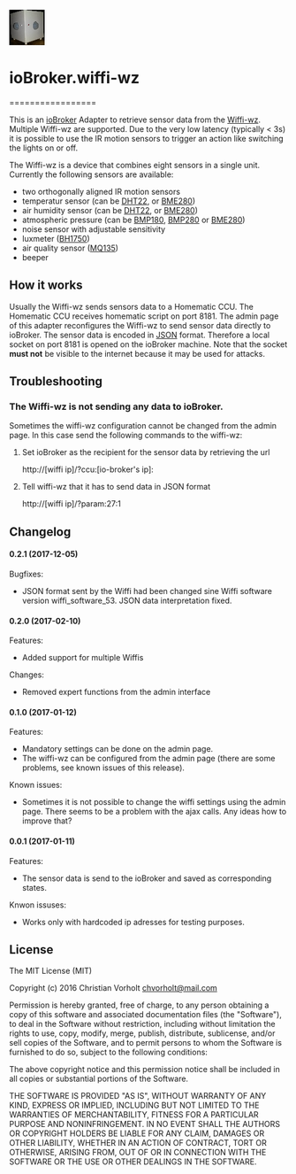 ![Logo](admin/wiffi-wz.png)
# ioBroker.wiffi-wz
=================

This is an [ioBroker](https://github.com/ioBroker/ioBroker) Adapter to retrieve sensor data from the [Wiffi-wz](http://www.stall.biz/project/der-wiffi-wz-2-0-der-wohnzimmersensor). Multiple Wiffi-wz are supported. Due to the very low latency (typically < 3s) it is possible to use the IR motion sensors to trigger an action like switching the lights on or off. 

The Wiffi-wz is a device that combines eight sensors in a single unit. Currently the following sensors are available:

- two orthogonally aligned IR motion sensors
- temperatur sensor (can be [DHT22](https://www.sparkfun.com/datasheets/Sensors/Temperature/DHT22.pdf), or [BME280](https://ae-bst.resource.bosch.com/media/_tech/media/datasheets/BST-BME280_DS001-11.pdf))
- air humidity sensor (can be [DHT22](https://www.sparkfun.com/datasheets/Sensors/Temperature/DHT22.pdf), or [BME280](https://ae-bst.resource.bosch.com/media/_tech/media/datasheets/BST-BME280_DS001-11.pdf))
- atmospheric pressure (can be [BMP180](https://cdn-shop.adafruit.com/datasheets/BST-BMP180-DS000-09.pdf), [BMP280](https://ae-bst.resource.bosch.com/media/_tech/media/datasheets/BST-BMP280-DS001-12.pdf) or [BME280](https://ae-bst.resource.bosch.com/media/_tech/media/datasheets/BST-BME280_DS001-11.pdf))
- noise sensor with adjustable sensitivity
- luxmeter ([BH1750](http://rohmfs.rohm.com/en/products/databook/datasheet/ic/sensor/light/bh1750fvi-e.pdf))
- air quality sensor ([MQ135](https://www.olimex.com/Products/Components/Sensors/SNS-MQ135/resources/SNS-MQ135.pdf))
- beeper

## How it works
Usually the Wiffi-wz sends sensors data to a Homematic CCU. The Homematic CCU receives homematic script on port 8181. The admin page of this adapter reconfigures the Wiffi-wz to send sensor data directly to ioBroker. The sensor data is encoded in [JSON](https://en.wikipedia.org/wiki/JSON) format. Therefore a local socket on port 8181 is opened on the ioBroker machine. Note that the socket **must not** be visible to the internet because it may be used for attacks. 

## Troubleshooting

### The Wiffi-wz is not sending any data to ioBroker. 

Sometimes the wiffi-wz configuration cannot be changed from the admin page. In this case send the following commands to the wiffi-wz:

1. Set ioBroker as the recipient for the sensor data by retrieving the url

    http://[wiffi ip]/?ccu:[io-broker's ip]:
    
2. Tell wiffi-wz that it has to send data in JSON format

	http://[wiffi ip]/?param:27:1

## Changelog
#### 0.2.1 (2017-12-05)
Bugfixes:
- JSON format sent by the Wiffi had been changed sine Wiffi software version wiffi_software_53. JSON data interpretation fixed.

#### 0.2.0 (2017-02-10)
Features:
- Added support for multiple Wiffis

Changes:
- Removed expert functions from the admin interface

#### 0.1.0 (2017-01-12)
Features:
- Mandatory settings can be done on the admin page.
- The wiffi-wz can be configured from the admin page (there are some problems, see known issues of this release).

Known issues:
- Sometimes it is not possible to change the wiffi settings using the admin page. There seems to be a problem with the ajax calls. Any ideas how to improve that?

#### 0.0.1 (2017-01-11)
Features:
- The sensor data is send to the ioBroker and saved as corresponding states. 

Knwon issuses:
- Works only with hardcoded ip adresses for testing purposes.

## License
The MIT License (MIT)

Copyright (c) 2016 Christian Vorholt <chvorholt@mail.com>

Permission is hereby granted, free of charge, to any person obtaining a copy
of this software and associated documentation files (the "Software"), to deal
in the Software without restriction, including without limitation the rights
to use, copy, modify, merge, publish, distribute, sublicense, and/or sell
copies of the Software, and to permit persons to whom the Software is
furnished to do so, subject to the following conditions:

The above copyright notice and this permission notice shall be included in
all copies or substantial portions of the Software.

THE SOFTWARE IS PROVIDED "AS IS", WITHOUT WARRANTY OF ANY KIND, EXPRESS OR
IMPLIED, INCLUDING BUT NOT LIMITED TO THE WARRANTIES OF MERCHANTABILITY,
FITNESS FOR A PARTICULAR PURPOSE AND NONINFRINGEMENT. IN NO EVENT SHALL THE
AUTHORS OR COPYRIGHT HOLDERS BE LIABLE FOR ANY CLAIM, DAMAGES OR OTHER
LIABILITY, WHETHER IN AN ACTION OF CONTRACT, TORT OR OTHERWISE, ARISING FROM,
OUT OF OR IN CONNECTION WITH THE SOFTWARE OR THE USE OR OTHER DEALINGS IN
THE SOFTWARE.
